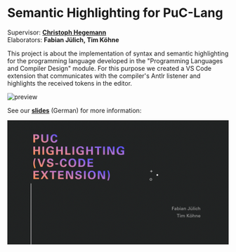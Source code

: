 Semantic Highlighting for PuC-Lang
===

Supervisor: __[Christoph Hegemann](https://github.com/kritzcreek)__\
Elaborators: __Fabian Jülich, Tim Köhne__

This project is about the implementation of syntax and semantic highlighting for the programming language developed in the "Programming Languages ​​and Compiler Design" module.
For this purpose we created a VS Code extension that communicates with the compiler's Antlr listener and highlights the received tokens in the editor.

![preview](./preview.gif)

See our __[slides](./Slides/PuC%20Highlighting%20(VS-Code%20extension).pdf)__ (German) for more information:

![slides](./Slides/PuC%20Highlighting%20(VS-Code%20extension).gif)